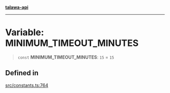 [**talawa-api**](../../README.md)

***

# Variable: MINIMUM\_TIMEOUT\_MINUTES

> `const` **MINIMUM\_TIMEOUT\_MINUTES**: `15` = `15`

## Defined in

[src/constants.ts:764](https://github.com/Suyash878/talawa-api/blob/095e6964ce2a06c1c30d1acf81b6162203f1db91/src/constants.ts#L764)
